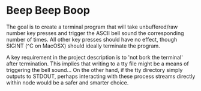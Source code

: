 # Beep Beep Boop

The goal is to create a terminal program that will take unbuffered/raw number key presses and trigger the ASCII bell sound the corresponding number of times. All other key presses should have no effect, though SIGINT (^C on MacOSX) should ideally terminate the program.

A key requirement in the project description is to 'not bork the terminal' after termination. This implies that writing to a tty file might be a means of triggering the bell sound... On the other hand, if the tty directory simply outputs to STDOUT, perhaps interacting with these process streams directly within node would be a safer and smarter choice.
